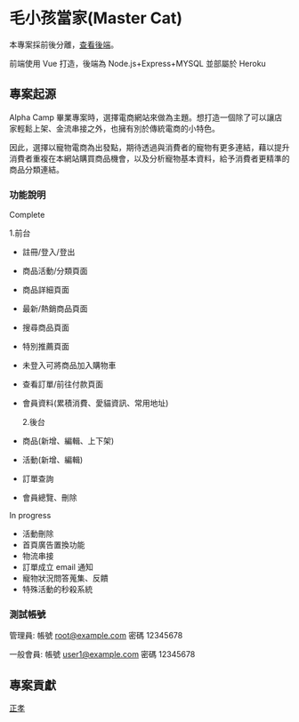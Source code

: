 # 毛小孩當家(Master Cat)

本專案採前後分離，[查看後端](https://github.com/tonyfang1992/master-cat-be)。

前端使用 Vue 打造，後端為 Node.js+Express+MYSQL 並部屬於 Heroku

## 專案起源

Alpha Camp 畢業專案時，選擇電商網站來做為主題。想打造一個除了可以讓店家輕鬆上架、金流串接之外，也擁有別於傳統電商的小特色。

因此，選擇以寵物電商為出發點，期待透過與消費者的寵物有更多連結，藉以提升消費者重複在本網站購買商品機會，以及分析寵物基本資料，給予消費者更精準的商品分類連結。

### 功能說明

Complete

1.前台

- 註冊/登入/登出
- 商品活動/分類頁面
- 商品詳細頁面
- 最新/熱銷商品頁面
- 搜尋商品頁面
- 特別推薦頁面
- 未登入可將商品加入購物車
- 查看訂單/前往付款頁面
- 會員資料(累積消費、愛貓資訊、常用地址)

  2.後台

- 商品(新增、編輯、上下架)
- 活動(新增、編輯)
- 訂單查詢
- 會員總覽、刪除

In progress

- 活動刪除
- 首頁廣告置換功能
- 物流串接
- 訂單成立 email 通知
- 寵物狀況問答蒐集、反饋
- 特殊活動的秒殺系統

### 測試帳號

管理員: 帳號 root@example.com 密碼 12345678

一般會員: 帳號 user1@example.com 密碼 12345678

## 專案貢獻

[正孝](https://github.com/tonyfang1992)
